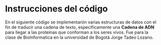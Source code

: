 # Instrucciones del código

En el siguiente código se implementarón varias estructuras de datos con el fin de traducir una cadena de texto, 
especificamente una **Cadena de ADN** para llegar a las proteinas que conforman a los seres vivos.
Fue para la clase de BioInformatica en la universidad de Bogotá Jorge Tadeo Lozano.